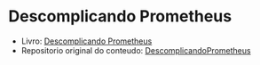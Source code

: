 # Descomplicando Prometheus

- Livro: [Descomplicando Prometheus](https://livro.descomplicandoprometheus.com.br/)
- Repositorio original do conteudo: [DescomplicandoPrometheus](https://github.com/badtuxx/DescomplicandoPrometheus)
 
